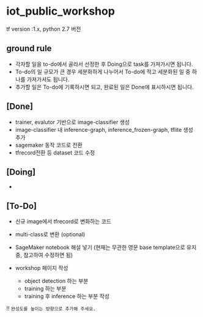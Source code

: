 # iot_public_workshop

tf version :1.x, python 2.7 버전

## ground rule 
  - 각자할 일을 to-do에서 골라서 선정한 후 Doing으로 task를 가져가시면 됩니다.
  - To-do의 일 규모가 큰 경우 세분화하게 나누어서 To-do에 적고 세분화된 일 중 하나를 가져가셔도 됩니다.
  - 추가할 일은 To-do에 기록하시면 되고, 완료된 일은 Done에 표시하시면 됩니다.

## [Done]
 - trainer, evalutor 기반으로 image-classifier 생성
 - image-classifier 내 inference-graph, inference_frozen-graph, tflite 생성 추가
 - sagemaker 동작 코드로 전환
 - tfrecord전환 등 dataset 코드 수정
 
## [Doing]
 - 
 
## [To-Do]
 - 신규 image에서 tfrecord로 변화하는 코드 
 - multi-class로 변환 (optional)
 - SageMaker notebook 해설 넣기 (현재는 무관한 영문 base template으로 유지 중, 참고하여 수정하면 됨)
 
 - workshop 페이지 작성
   - object detection 하는 부분
   - training 하는 부분
   - training 후 inference 하는 부분 작성
   
 !! ```완성도를 높이는 방향으로 추가해 주세요.```
